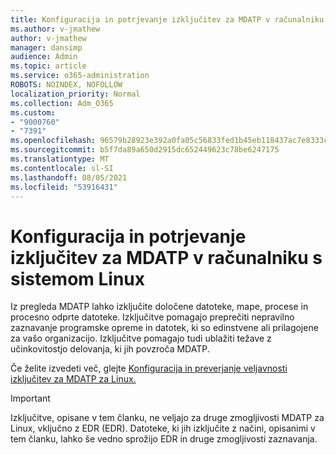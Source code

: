 ```yaml
---
title: Konfiguracija in potrjevanje izključitev za MDATP v računalniku s sistemom Linux
ms.author: v-jmathew
author: v-jmathew
manager: dansimp
audience: Admin
ms.topic: article
ms.service: o365-administration
ROBOTS: NOINDEX, NOFOLLOW
localization_priority: Normal
ms.collection: Adm_O365
ms.custom:
- "9000760"
- "7391"
ms.openlocfilehash: 96579b28923e392a0fa05c56833fed1b45eb118437ac7e8333c610ed69126f8e
ms.sourcegitcommit: b5f7da89a650d2915dc652449623c78be6247175
ms.translationtype: MT
ms.contentlocale: sl-SI
ms.lasthandoff: 08/05/2021
ms.locfileid: "53916431"
---
```

# <a name="configure-and-validate-exclusions-for-mdatp-on-a-linux-machine"></a>Konfiguracija in potrjevanje izključitev za MDATP v računalniku s sistemom Linux

Iz pregleda MDATP lahko izključite določene datoteke, mape, procese in procesno odprte datoteke. Izključitve pomagajo preprečiti nepravilno zaznavanje programske opreme in datotek, ki so edinstvene ali prilagojene za vašo organizacijo. Izključitve pomagajo tudi ublažiti težave z učinkovitostjo delovanja, ki jih povzroča MDATP.

Če želite izvedeti več, glejte [Konfiguracija in preverjanje veljavnosti izključitev za MDATP za Linux.](https://go.microsoft.com/fwlink/?linkid=2144517)

> [!IMPORTANT]
> Izključitve, opisane v tem članku, ne veljajo za druge zmogljivosti MDATP za Linux, vključno z EDR (EDR). Datoteke, ki jih izključite z načini, opisanimi v tem članku, lahko še vedno sprožijo EDR in druge zmogljivosti zaznavanja.
